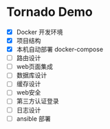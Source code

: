 # Tornado Demo
- [x] Docker 开发环境
- [x] 项目结构
- [x] 本机自动部署 docker-compose
- [ ] 路由设计
- [ ] web页面集成
- [ ] 数据库设计
- [ ] 缓存设计
- [ ] web安全
- [ ] 第三方认证登录
- [ ] 日志设计
- [ ] ansible 部署